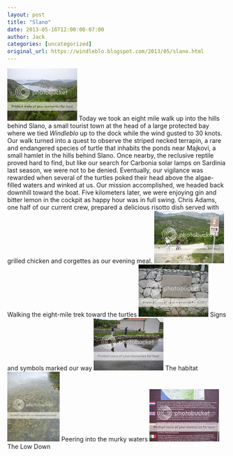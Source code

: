 ```yaml
---
layout: post
title: "Slano"
date: 2013-05-16T12:00:00-07:00
author: Jack
categories: [uncategorized]
original_url: https://windleblo.blogspot.com/2013/05/slano.html
---
```


[![ photo DSCN8805.jpg](/assets/images/blogspot/2013/img_2ea4359a.jpg)](http://s373.photobucket.com/user/windleblo/media/Croatia/DSCN8805.jpg.html) Today we took an eight mile walk up into the hills behind Slano, a small tourist town at the head of a large protected bay where we tied _Windleblo_  up to the dock while the wind gusted to 30 knots. Our walk turned into a quest to observe the striped necked terrapin, a rare and endangered species of turtle that inhabits the ponds near Majkovi, a small hamlet in the hills behind Slano. Once nearby, the reclusive reptile proved hard to find, but like our search for Carbonia solar lamps on Sardinia last season, we were not to be denied. Eventually, our vigilance was rewarded when several of the turtles poked their head above the algae-filled waters and winked at us. Our mission accomplished, we headed back downhill toward the boat. Five kilometers later, we were enjoying gin and bitter lemon in the cockpit as happy hour was in full swing. Chris Adams, one half of our current crew, prepared a delicious risotto dish served with grilled chicken and corgettes as our evening meal. [![ photo DSCN8816.jpg](/assets/images/blogspot/2013/img_8c6281df.jpg)](http://s373.photobucket.com/user/windleblo/media/Croatia/DSCN8816.jpg.html) Walking the eight-mile trek toward the turtles [![ photo DSCN8803.jpg](/assets/images/blogspot/2013/img_b5fc1cdd.jpg)](http://s373.photobucket.com/user/windleblo/media/Croatia/DSCN8803.jpg.html) Signs and symbols marked our way [![ photo DSCN8806.jpg](/assets/images/blogspot/2013/img_01d1570e.jpg)](http://s373.photobucket.com/user/windleblo/media/Croatia/DSCN8806.jpg.html) The habitat [![ photo DSCN8810.jpg](/assets/images/blogspot/2013/img_cbc90f17.jpg)](http://s373.photobucket.com/user/windleblo/media/Croatia/DSCN8810.jpg.html) Peering into the murky waters [![ photo DSCN8811.jpg](/assets/images/blogspot/2013/img_5e5befe9.jpg)](http://s373.photobucket.com/user/windleblo/media/Croatia/DSCN8811.jpg.html) The Low Down